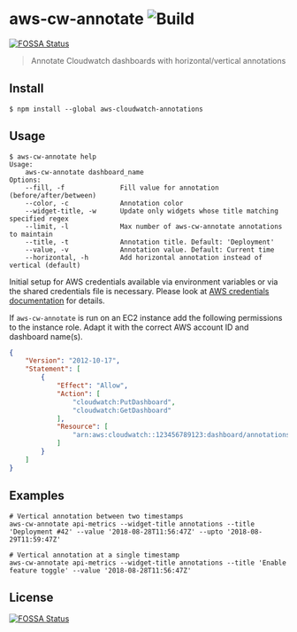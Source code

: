 # aws-cw-annotate ![Build](https://travis-ci.org/anaynayak/aws-cloudwatch-annotations.svg?branch=master)
[![FOSSA Status](https://app.fossa.io/api/projects/git%2Bgithub.com%2Fanaynayak%2Faws-cloudwatch-annotations.svg?type=shield)](https://app.fossa.io/projects/git%2Bgithub.com%2Fanaynayak%2Faws-cloudwatch-annotations?ref=badge_shield)


> Annotate Cloudwatch dashboards with horizontal/vertical annotations

## Install 
```
$ npm install --global aws-cloudwatch-annotations
```

## Usage
```
$ aws-cw-annotate help
Usage:
    aws-cw-annotate dashboard_name
Options:
    --fill, -f              Fill value for annotation (before/after/between)
    --color, -c             Annotation color
    --widget-title, -w      Update only widgets whose title matching specified regex
    --limit, -l             Max number of aws-cw-annotate annotations to maintain
    --title, -t             Annotation title. Default: 'Deployment'
    --value, -v             Annotation value. Default: Current time
    --horizontal, -h        Add horizontal annotation instead of vertical (default)
```

Initial setup for AWS credentials available via environment variables or via the shared credentials file is necessary. Please look at [AWS credentials documentation](https://docs.aws.amazon.com/sdk-for-javascript/v2/developer-guide/setting-credentials-node.html) for details.

If `aws-cw-annotate` is run on an EC2 instance add the following permissions to the instance role. Adapt it with the correct AWS account ID and dashboard name(s).
```json
{
    "Version": "2012-10-17",
    "Statement": [
        {
            "Effect": "Allow",
            "Action": [
                "cloudwatch:PutDashboard",
                "cloudwatch:GetDashboard"
            ],
            "Resource": [
                "arn:aws:cloudwatch::123456789123:dashboard/annotations"
            ]
        }
    ]
}
```

## Examples

```
# Vertical annotation between two timestamps
aws-cw-annotate api-metrics --widget-title annotations --title 'Deployment #42' --value '2018-08-28T11:56:47Z' --upto '2018-08-29T11:59:47Z'

# Vertical annotation at a single timestamp
aws-cw-annotate api-metrics --widget-title annotations --title 'Enable feature toggle' --value '2018-08-28T11:56:47Z' 
```


## License
[![FOSSA Status](https://app.fossa.io/api/projects/git%2Bgithub.com%2Fanaynayak%2Faws-cloudwatch-annotations.svg?type=large)](https://app.fossa.io/projects/git%2Bgithub.com%2Fanaynayak%2Faws-cloudwatch-annotations?ref=badge_large)